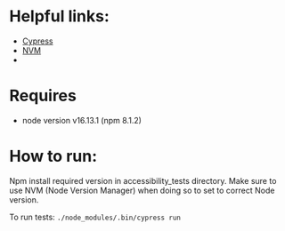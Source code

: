 # Helpful links:
- [Cypress](https://docs.cypress.io/guides/getting-started/installing-cypress)
- [NVM](https://github.com/nvm-sh/nvm)
- 
# Requires
 - node version v16.13.1 (npm 8.1.2)

# How to run:

Npm install required version in accessibility_tests directory.
Make sure to use NVM (Node Version Manager) when doing so to set to correct Node version.

To run tests:
`./node_modules/.bin/cypress run`

